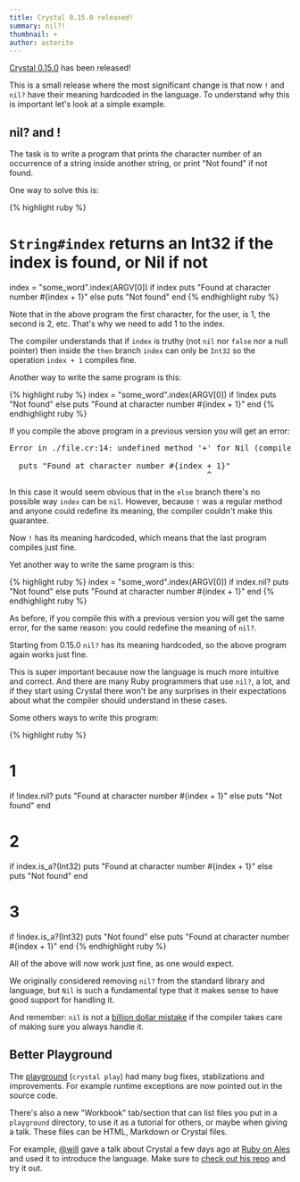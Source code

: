 ```yaml
---
title: Crystal 0.15.0 released!
summary: nil?!
thumbnail: +
author: asterite
---
```


[Crystal 0.15.0](https://github.com/crystal-lang/crystal/releases/tag/0.15.0) has been released!

This is a small release where the most significant change is that now `!` and `nil?`
have their meaning hardcoded in the language. To understand why this is important let's look at a simple example.

## nil? and !

The task is to write a program that prints the character number of an occurrence of a string
inside another string, or print "Not found" if not found.

One way to solve this is:

{% highlight ruby %}
# `String#index` returns an Int32 if the index is found, or Nil if not
index = "some_word".index(ARGV[0])
if index
  puts "Found at character number #{index + 1}"
else
  puts "Not found"
end
{% endhighlight ruby %}

Note that in the above program the first character, for the user, is 1, the second is 2, etc.
That's why we need to add 1 to the index.

The compiler understands that if `index` is truthy (not `nil` nor `false` nor a null pointer)
then inside the `then` branch `index` can only be `Int32` so the operation `index + 1`
compiles fine.

Another way to write the same program is this:

{% highlight ruby %}
index = "some_word".index(ARGV[0])
if !index
  puts "Not found"
else
  puts "Found at character number #{index + 1}"
end
{% endhighlight ruby %}

If you compile the above program in a previous version you will get an error:

<pre class="code">
Error in ./file.cr:14: undefined method '+' for Nil (compile-time type is Int32?)

  puts "Found at character number #{index + 1}"
                                          ^
</pre>

In this case it would seem obvious that in the `else` branch there's no possible
way `index` can be `nil`. However, because `!` was a regular method and anyone could
redefine its meaning, the compiler couldn't make this guarantee.

Now `!` has its meaning hardcoded, which means that the last program compiles just fine.

Yet another way to write the same program is this:

{% highlight ruby %}
index = "some_word".index(ARGV[0])
if index.nil?
  puts "Not found"
else
  puts "Found at character number #{index + 1}"
end
{% endhighlight ruby %}

As before, if you compile this with a previous version you will get the same error,
for the same reason: you could redefine the meaning of `nil?`.

Starting from 0.15.0 `nil?` has its meaning hardcoded, so the above program again works
just fine.

This is super important because now the language is much more intuitive and correct.
And there are many Ruby programmers that use `nil?`, a lot, and if they start using
Crystal there won't be any surprises in their expectations about what the compiler should
understand in these cases.

Some others ways to write this program:

{% highlight ruby %}
# 1
if !index.nil?
  puts "Found at character number #{index + 1}"
else
  puts "Not found"
end

# 2
if index.is_a?(Int32)
  puts "Found at character number #{index + 1}"
else
  puts "Not found"
end

# 3
if !index.is_a?(Int32)
  puts "Not found"
else
  puts "Found at character number #{index + 1}"
end
{% endhighlight ruby %}

All of the above will now work just fine, as one would expect.

We originally considered removing `nil?` from the standard library and language, but `Nil`
is such a fundamental type that it makes sense to have good support for handling it.

And remember: `nil` is not a [billion dollar mistake](http://www.infoq.com/presentations/Null-References-The-Billion-Dollar-Mistake-Tony-Hoare)
if the compiler takes care of making sure you always handle it.

## Better Playground

The [playground](http://crystal-lang.org/2016/03/21/crystal-0.14.1-released.html#the-playground) (`crystal play`)
had many bug fixes, stablizations and improvements. For example runtime exceptions are now pointed
out in the source code.

There's also a new "Workbook" tab/section that can list files you put in a `playground` directory,
to use it as a tutorial for others, or maybe when giving a talk. These files can be HTML,
Markdown or Crystal files.

For example, [@will](https://github.com/will) gave a talk about Crystal a few days ago
at [Ruby on Ales](https://ruby.onales.com/speakers#introducingthecrystalprogramminglanguage-by-willleinweber)
and used it to introduce the language. Make sure to [check out his repo](https://github.com/will/roa2016_crystal)
and try it out.
